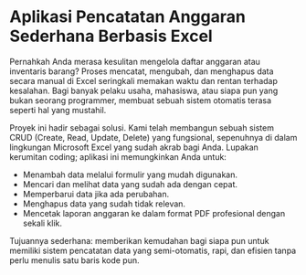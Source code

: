 # Aplikasi Pencatatan Anggaran Sederhana Berbasis Excel
Pernahkah Anda merasa kesulitan mengelola daftar anggaran atau inventaris barang? Proses mencatat, mengubah, dan menghapus data secara manual di Excel seringkali memakan waktu dan rentan terhadap kesalahan. Bagi banyak pelaku usaha, mahasiswa, atau siapa pun yang bukan seorang programmer, membuat sebuah sistem otomatis terasa seperti hal yang mustahil.

Proyek ini hadir sebagai solusi. Kami telah membangun sebuah sistem CRUD (Create, Read, Update, Delete) yang fungsional, sepenuhnya di dalam lingkungan Microsoft Excel yang sudah akrab bagi Anda. Lupakan kerumitan coding; aplikasi ini memungkinkan Anda untuk:
- Menambah data melalui formulir yang mudah digunakan.
- Mencari dan melihat data yang sudah ada dengan cepat.
- Memperbarui data jika ada perubahan.
- Menghapus data yang sudah tidak relevan.
- Mencetak laporan anggaran ke dalam format PDF profesional dengan sekali klik.

Tujuannya sederhana: memberikan kemudahan bagi siapa pun untuk memiliki sistem pencatatan data yang semi-otomatis, rapi, dan efisien tanpa perlu menulis satu baris kode pun.








